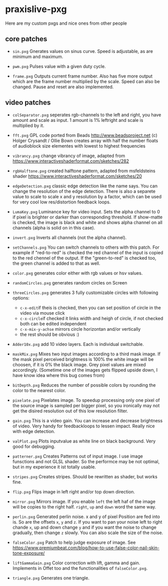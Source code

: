 # praxislive-pxg
Here are my custom pxgs and nice ones from other people

## core patches

* `sin.pxg`
Gnerates values on sinus curve. Speed is adjustable, as are minimum and maximum.

* `pwm.pxg`
Pulses value with a given duty cycle.

* `frame.pxg`
Outputs current frame number. Also has five more output which are the frame number multiplied by the scale. Speed can also be changed. Pause and reset are also implemented.

## video patches

* `colSeparator.pxg`
seperates rgb-channels to the left and right, you have amount and scale as input. 1 amount is 1% leftright and scale is multiplied by it.

* `fft.pxg`
GPL code ported from Beads http://www.beadsproject.net (c) Holger Crysandt / Ollie Bown
creates array with half the number floats of audioblock size elementes with lowest to highest frequencies

* `vibrancy.pxg`
change vibrancy of image, adapted from https://www.interactiveshaderformat.com/sketches/282

* `rgbHalftone.pxg`
created halftone pattern, adapted from msfeldsteins shader https://www.interactiveshaderformat.com/sketches/20

* `edgeDetection.pxg`
classic edge detection like the name says. You can change the resolution of the edge detection. There is also a separete value to scale to scale x and y resolution by a factor, which can be used for very cool low res/distortion feedback loops. 

* `LumaKey.pxg`
Luminance key for video input. Sets the alpha channel to 0 if pixel is brighter or darker than corresponding threshold. If show-matte is checked, the image is black and white and shows alpha channel on all channels (alpha is solid on in this case).

* `invert.pxg`
Inverts all channels (not the alpha channel).

* `setChannels.pxg`
You can switch channels to others with this patch. For example if "red-to-red" is checked the red channel of the input is copied to the red chennel of the output. If the "green-to-red" is checked too, the green channel is added to that as well.

* `color.pxg`
generates color either with rgb values or hsv values.

* `randomCircles.pxg`
generates random circles on Screen

* `threeCircles.pxg`
generates 3 fully customizable circles with following options:
  * `c-x-edit`if theis is checked, then you can set position of circle in the video via mouse click
  * `c-x-circle`if checked it links width and heigh of circle, if not checked both can be edited independent
  * `c-x-mix-y-achse` mirrors circle horizontan and/or vertically
  * the rest should be obvious :)
  
* `Adder10x.pxg`
add 10 video layers. Each is individual switchable.

* `maskMix.pxg`
Mixes two input images according to a third mask image. If the mask pixel perceived brightness is 100% the white image will be choosen, if it is 0% the black image. Grey pixel values are mixed accordingly. (Sometime one of the images gets flipped upside down, I have know idea where this bug comes from)

* `bitDepth.pxg`
Reduces the number of possible colors by rounding the color to the nearest color.

* `pixelate.pxg`
Pixelates image. To speedup processing only one pixel of the source image is sampled per bigger pixel, so you ironically may not get the disired resolution out of this low resolution filter.

* `gain.pxg`
This is a video gain. You can increase and decrease brightness of video. Very handy for feedbackloops to lessen impact. Really nice with edge detection.

* `valPlot.pxg`
Plots inputvalue as white line on black background. Very good for debugging.

* `patterner.pxg`
Creates Patterns out of input image. I use image funsctions and not GLSL shader. So the performce may be not optimal, but in my experience it ist totally usable.

* `stripes.pxg`
Creates stripes. Should be rewritten as shader, but works fine.

* `flip.pxg`
Flips image in left right and/or top down direction.

* `mirror.pxg`
Mirrors image. If you enable `left` the left haf of the image will be copies to the right half. `right`, `up` and `down` word the same way. 

* `perlin.pxg`
Generated perlin noise. x and y of pixel Position are fed into is. So are the offsets `x`, `y` and `z`. If you want to pan your noise left to right chande `x`, up and down change `y` and if you want the noise to change gradually, then change `z` slowly. You can also scale the size of the noise.

* `falseColor.pxg`
Patch to help judge exposure of image. See https://www.premiumbeat.com/blog/how-to-use-false-color-nail-skin-tone-exposure/

* `liftGammaGain.pxg`
Color correction with lift, gamma and gain. Implements in Offet too and the functionalities of `falseColor.pxg`.

* `triangle.pxg`
Generates one triangle.
